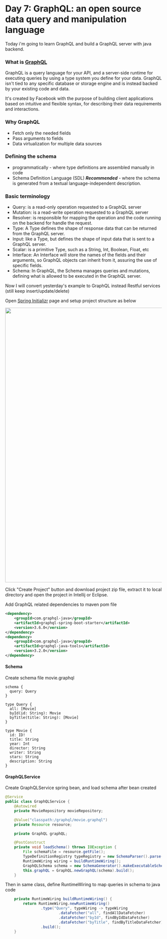 # Day 7:  GraphQL: an open source data query and manipulation language

Today i'm going to learn GraphQL and build a GraphQL server with java backend.

### What is [GraphQL](https://graphql.org/)

GraphQL is a query language for your API, and a server-side runtime for executing queries by using a type system you define for your data. GraphQL isn't tied to any specific database or storage engine and is instead backed by your existing code and data.

It's created by Facebook with the purpose of building client applications based on intuitive and flexible syntax, for describing their data requirements and interactions.

### Why GraphQL

- Fetch only the needed fields
- Pass arguments to fields
- Data virtualization for multiple data sources

### Defining the schema

- programmatically - where type definitions are assembled manually in code
- Schema Definition Language (SDL) **_Recommended_** - where the schema is generated from a textual language-independent description. 

### Basic terminology

 - Query: is a read-only operation requested to a GraphQL server
 - Mutation: is a read-write operation requested to a GraphQL server
 - Resolver: is responsible for mapping the operation and the code running on the backend for handle the request.
 - Type: A Type defines the shape of response data that can be returned from the GraphQL server.
 - Input: like a Type, but defines the shape of input data that is sent to a GraphQL server.
 - Scalar: is a primitive Type, such as a String, Int, Boolean, Float, etc
 - Interface: An Interface will store the names of the fields and their arguments, so GraphQL objects can inherit from it, assuring the use of specific fields.
 - Schema: In GraphQL, the Schema manages queries and mutations, defining what is allowed to be executed in the GraphQL server.
 
 
Now I will convert yesterday's example to GraphQL instead Restful services (still keep insert/update/delete)

Open [Spring Initializr](https://start.spring.io/) page and setup project structure as below

<img width="880" src="https://user-images.githubusercontent.com/3359299/46589851-6ab80380-ca7c-11e8-8a66-7a0791c01db3.PNG" />

Click "Create Project" button and download project zip file, extract it to local directory and open the project in Intellij or Eclipse.

Add GraphQL related dependencies to maven pom file
```xml
<dependency>
    <groupId>com.graphql-java</groupId>
    <artifactId>graphql-spring-boot-starter</artifactId>
    <version>3.6.0</version>
</dependency>
<dependency>
    <groupId>com.graphql-java</groupId>
    <artifactId>graphql-java-tools</artifactId>
    <version>3.2.0</version>
</dependency>
```

#### Schema

Create schema file movie.graphql
```
schema {
  query: Query
}

type Query {
  all: [Movie]
  byId(id: String): Movie
  byTitle(title: String): [Movie]
}

type Movie {
  id: ID!
  title: String
  year: Int
  director: String
  writer: String
  stars: String
  description: String
}
```

#### GraphQLService

Create GraphQLService spring bean, and load schema after bean created

```java
@Service
public class GraphQLService {
    @Autowired
    private MovieRepository movieRepository;

    @Value("classpath:/graphql/movie.graphql")
    private Resource resource;

    private GraphQL graphQL;

    @PostConstruct
    private void loadSchema() throws IOException {
        File schemaFile = resource.getFile();
        TypeDefinitionRegistry typeRegistry = new SchemaParser().parse(schemaFile);
        RuntimeWiring wiring = buildRuntimeWiring();
        GraphQLSchema schema = new SchemaGenerator().makeExecutableSchema(typeRegistry, wiring);
        this.graphQL = GraphQL.newGraphQL(schema).build();
    }
```

Then in same class, define RuntimeWiring to map queries in schema to java code

```java
    private RuntimeWiring buildRuntimeWiring() {
        return RuntimeWiring.newRuntimeWiring()
                .type("Query", typeWiring -> typeWiring
                        .dataFetcher("all", findAllDataFetcher)
                        .dataFetcher("byId", findByIdDataFetcher)
                        .dataFetcher("byTitle", findByTitleDataFetcher))
                .build();
    }
```

 